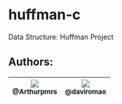 # huffman-c
Data Structure: Huffman Project

## Authors:
| [<img src="https://avatars.githubusercontent.com/u/31834336?s=115&v=4"><br><sub>@Arthurpmrs</sub>](https://github.com/Arthurpmrs) | [<img src="https://avatars3.githubusercontent.com/u/53953664?s=115&v=4"><br><sub>@daviromao</sub>](https://github.com/daviromao) |
| :---: | :---: |
